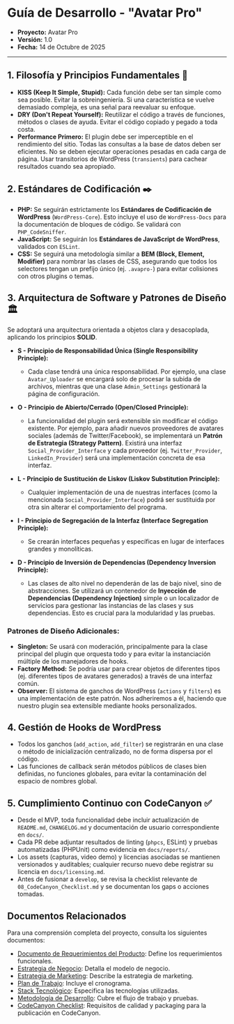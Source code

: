 # Guía de Desarrollo - "Avatar Pro"

* **Proyecto:** Avatar Pro
* **Versión:** 1.0
* **Fecha:** 14 de Octubre de 2025

---

## 1. Filosofía y Principios Fundamentales 🧠

* **KISS (Keep It Simple, Stupid):** Cada función debe ser tan simple como sea posible. Evitar la sobreingeniería. Si una característica se vuelve demasiado compleja, es una señal para reevaluar su enfoque.
* **DRY (Don't Repeat Yourself):** Reutilizar el código a través de funciones, métodos o clases de ayuda. Evitar el código copiado y pegado a toda costa.
* **Performance Primero:** El plugin debe ser imperceptible en el rendimiento del sitio. Todas las consultas a la base de datos deben ser eficientes. No se deben ejecutar operaciones pesadas en cada carga de página. Usar transitorios de WordPress (`transients`) para cachear resultados cuando sea apropiado.

## 2. Estándares de Codificación ✒️

* **PHP:** Se seguirán estrictamente los **Estándares de Codificación de WordPress** (`WordPress-Core`). Esto incluye el uso de `WordPress-Docs` para la documentación de bloques de código. Se validará con `PHP_CodeSniffer`.
* **JavaScript:** Se seguirán los **Estándares de JavaScript de WordPress**, validados con `ESLint`.
* **CSS:** Se seguirá una metodología similar a **BEM (Block, Element, Modifier)** para nombrar las clases de CSS, asegurando que todos los selectores tengan un prefijo único (ej. `.avapro-`) para evitar colisiones con otros plugins o temas.

## 3. Arquitectura de Software y Patrones de Diseño 🏛️

Se adoptará una arquitectura orientada a objetos clara y desacoplada, aplicando los principios **SOLID**.

* **S - Principio de Responsabilidad Única (Single Responsibility Principle):**
    * Cada clase tendrá una única responsabilidad. Por ejemplo, una clase `Avatar_Uploader` se encargará solo de procesar la subida de archivos, mientras que una clase `Admin_Settings` gestionará la página de configuración.

* **O - Principio de Abierto/Cerrado (Open/Closed Principle):**
    * La funcionalidad del plugin será extensible sin modificar el código existente. Por ejemplo, para añadir nuevos proveedores de avatares sociales (además de Twitter/Facebook), se implementará un **Patrón de Estrategia (Strategy Pattern)**. Existirá una interfaz `Social_Provider_Interface` y cada proveedor (ej. `Twitter_Provider`, `LinkedIn_Provider`) será una implementación concreta de esa interfaz.

* **L - Principio de Sustitución de Liskov (Liskov Substitution Principle):**
    * Cualquier implementación de una de nuestras interfaces (como la mencionada `Social_Provider_Interface`) podrá ser sustituida por otra sin alterar el comportamiento del programa.

* **I - Principio de Segregación de la Interfaz (Interface Segregation Principle):**
    * Se crearán interfaces pequeñas y específicas en lugar de interfaces grandes y monolíticas.

* **D - Principio de Inversión de Dependencias (Dependency Inversion Principle):**
    * Las clases de alto nivel no dependerán de las de bajo nivel, sino de abstracciones. Se utilizará un contenedor de **Inyección de Dependencias (Dependency Injection)** simple o un localizador de servicios para gestionar las instancias de las clases y sus dependencias. Esto es crucial para la modularidad y las pruebas.

### **Patrones de Diseño Adicionales:**

* **Singleton:** Se usará con moderación, principalmente para la clase principal del plugin que orquesta todo y para evitar la instanciación múltiple de los manejadores de hooks.
* **Factory Method:** Se podría usar para crear objetos de diferentes tipos (ej. diferentes tipos de avatares generados) a través de una interfaz común.
* **Observer:** El sistema de ganchos de WordPress (`actions` y `filters`) es una implementación de este patrón. Nos adheriremos a él, haciendo que nuestro plugin sea extensible mediante hooks personalizados.

## 4. Gestión de Hooks de WordPress

* Todos los ganchos (`add_action`, `add_filter`) se registrarán en una clase o método de inicialización centralizado, no de forma dispersa por el código.
* Las funciones de callback serán métodos públicos de clases bien definidas, no funciones globales, para evitar la contaminación del espacio de nombres global.

## 5. Cumplimiento Continuo con CodeCanyon ✅

* Desde el MVP, toda funcionalidad debe incluir actualización de `README.md`, `CHANGELOG.md` y documentación de usuario correspondiente en `docs/`.
* Cada PR debe adjuntar resultados de linting (`phpcs`, ESLint) y pruebas automatizadas (PHPUnit) como evidencia en `docs/reports/`.
* Los assets (capturas, video demo) y licencias asociadas se mantienen versionados y auditables; cualquier recurso nuevo debe registrar su licencia en `docs/licensing.md`.
* Antes de fusionar a `develop`, se revisa la checklist relevante de `08_CodeCanyon_Checklist.md` y se documentan los gaps o acciones tomadas.

## Documentos Relacionados

Para una comprensión completa del proyecto, consulta los siguientes documentos:

- [Documento de Requerimientos del Producto](01_Documento_Requerimientos_Producto.md): Define los requerimientos funcionales.
- [Estrategia de Negocio](02_Estrategia_de_Negocio.md): Detalla el modelo de negocio.
- [Estrategia de Marketing](03_Estrategia_de_Marketing.md): Describe la estrategia de marketing.
- [Plan de Trabajo](04_Plan_de_Trabajo.md): Incluye el cronograma.
- [Stack Tecnológico](05_Stack_Tecnologico.md): Especifica las tecnologías utilizadas.
- [Metodología de Desarrollo](07_Metodologia_de_Desarrollo.md): Cubre el flujo de trabajo y pruebas.
- [CodeCanyon Checklist](08_CodeCanyon_Checklist.md): Requisitos de calidad y packaging para la publicación en CodeCanyon.